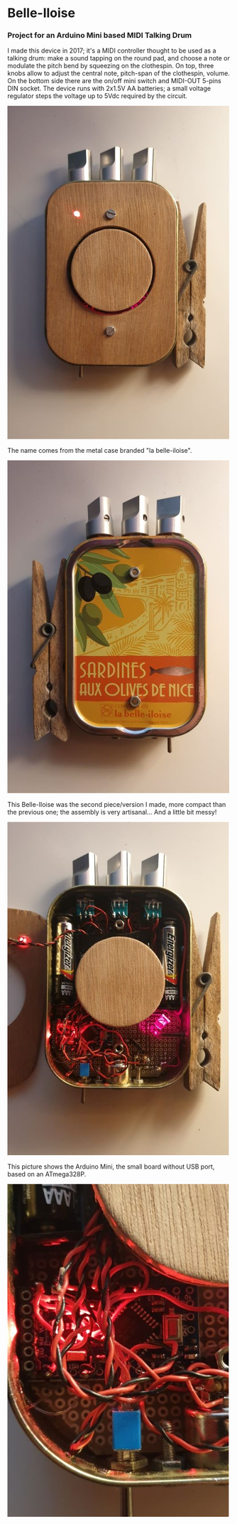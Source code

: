 # Belle-Iloise
### Project for an Arduino Mini based MIDI Talking Drum

I made this device in 2017; it's a MIDI controller thought to be used as a talking drum: make a sound tapping on the round pad, and choose a note or modulate the pitch bend by squeezing on the clothespin.
On top, three knobs allow to adjust the central note, pitch-span of the clothespin, volume. On the bottom side there are the on/off mini switch and MIDI-OUT 5-pins DIN socket.
The device runs with 2x1.5V AA batteries; a small voltage regulator steps the voltage up to 5Vdc required by the circuit.

![Belle-Iloise](/pics/fronte.jpg)


The name comes from the metal case branded "la belle-iloise".

![Belle-Iloise](/pics/retro.jpg)


This Belle-Iloise was the second piece/version I made, more compact than the previous one; the assembly is very artisanal... And a little bit messy!

![Belle-Iloise](/pics/inside.jpg)


This picture shows the Arduino Mini, the small board without USB port, based on an ATmega328P.

![Belle-Iloise](/pics/mini.jpg)
